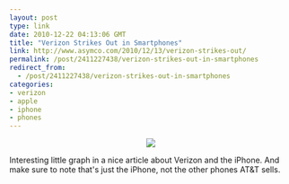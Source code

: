 ```yaml
---
layout: post
type: link
date: 2010-12-22 04:13:06 GMT
title: "Verizon Strikes Out in Smartphones"
link: http://www.asymco.com/2010/12/13/verizon-strikes-out/
permalink: /post/2411227438/verizon-strikes-out-in-smartphones
redirect_from: 
  - /post/2411227438/verizon-strikes-out-in-smartphones
categories:
- verizon
- apple
- iphone
- phones
---
```

<div style="text-align:center; margin-bottom: 10px;"><img src="http://www.asymco.com/wp-content/uploads/2010/12/Screen-shot-2010-12-13-at-12-13-12.37.25-PM-440x280.png"/></div>

Interesting little graph in a nice article about Verizon and the iPhone. And make sure to note that's just the iPhone, not the other phones AT&T sells.